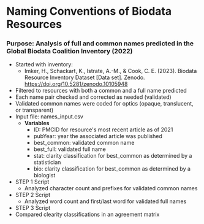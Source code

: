 # Naming Conventions of Biodata Resources

### Purpose: Analysis of full and common names predicted in the Global Biodata Coalition Inventory (2022)
  * Started with inventory:
     * Imker, H., Schackart, K., Istrate, A.-M., & Cook, C. E. (2023). Biodata Resource Inventory Dataset [Data set]. Zenodo. https://doi.org/10.5281/zenodo.10105948
  * Filtered to resources with both a common and a full name predicted
  * Each name pair checked and corrected as needed (validated)
  * Validated common names were coded for optics (opaque, translucent, or transparent) 
  * Input file: names_input.csv
     * **Variables**
       * ID: PMCID for resource's most recent article as of 2021
       * pubYear: year the associated article was published
       * best_common: validated common name 
       * best_full: validated full name
       * stat: clarity classification for best_common as determined by a statistician
       * bio: clarity classification for best_common as determined by a biologist
  * STEP 1 Script
    * Analyzed character count and prefixes for validated common names
  * STEP 2 Script
    * Analyzed word count and first/last word for validated full names
  * STEP 3 Script
   * Compared clearity classifications in an agreement matrix

